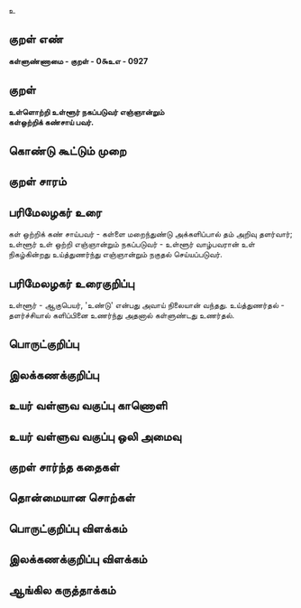 உ

## குறள் எண் 

**கள்ளுண்ணாமை - குறள் - 0௯உஎ - 0927**

## குறள் 

**உள்ளொற்றி உள்ளூர் நகப்படுவர் எஞ்ஞான்றும்  
கள்ஒற்றிக் கண்சாய் பவர்.** 

## கொண்டு கூட்டும் முறை


## குறள் சாரம் 


## பரிமேலழகர் உரை

கள் ஒற்றிக் கண் சாய்பவர் - கள்ளை மறைந்துண்டு அக்களிப்பால் தம் அறிவு தளர்வார்; உள்ளூர் உள் ஒற்றி எஞ்ஞான்றும் நகப்படுவர் - உள்ளூர் வாழ்பவரான் உள் நிகழ்கின்றது உய்த்துணர்ந்து எஞ்ஞான்றும் நகுதல் செய்யப்படுவர்.

## பரிமேலழகர் உரைகுறிப்பு   

உள்ளூர் - ஆகுபெயர், 'உண்டு' என்பது அவாய் நிலையான் வந்தது. உய்த்துணர்தல் - தளர்ச்சியால் களிப்பினை உணர்ந்து அதனால் கள்ளுண்டது உணர்தல்.

## பொருட்குறிப்பு 


## இலக்கணக்குறிப்பு  


## உயர் வள்ளுவ வகுப்பு காணொளி


## உயர் வள்ளுவ வகுப்பு ஒலி அமைவு 

 
## குறள் சார்ந்த கதைகள் 


## தொன்மையான சொற்கள்


## பொருட்குறிப்பு விளக்கம்


## இலக்கணக்குறிப்பு விளக்கம்


## ஆங்கில கருத்தாக்கம் 


